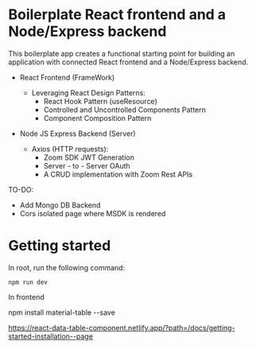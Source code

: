 # Boilerplate React frontend and a Node/Express backend

This boilerplate app creates a functional starting point for building an application with connected React frontend and a Node/Express backend.

* React Frontend (FrameWork) 
  * Leveraging React Design Patterns:
    * React Hook Pattern (useResource)
    * Controlled and Uncontrolled Components Pattern
    * Component Composition Pattern

* Node JS Express Backend (Server)
  * Axios (HTTP requests):
    * Zoom SDK JWT Generation
    * Server - to - Server OAuth
    * A CRUD implementation with Zoom Rest APIs

TO-DO:
* Add Mongo DB Backend
* Cors isolated page where MSDK is rendered 

# Getting started

In root, run the following command:
```
npm run dev
```
In frontend

npm install material-table --save

https://react-data-table-component.netlify.app/?path=/docs/getting-started-installation--page